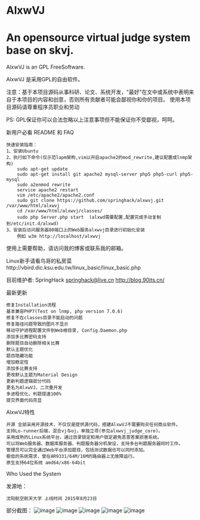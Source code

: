 # AlxwVJ
An opensource virtual judge system base on skvj.
======

AlxwVJ is an GPL FreeSoftware.

AlxwVJ 是采用GPL的自由软件。


注意：基于本项目源码从事科研、论文、系统开发，"最好"在文中或系统中表明来自于本项目的内容和创意，否则所有贡献者可能会鄙视你和你的项目。
使用本项目源码请尊重程序员职业和劳动

PS: GPL保证你可以合法忽略以上注意事项但不能保证你不受鄙视，呵呵。

新用户必看 README 和 FAQ

    快速安装指南：
    1、安装Ubuntu
    2、执行如下命令(仅示范lapm架构,vim以开启apache2的mod_rewrite,建议配置成lnmp架构)
        sudo apt-get update
        sudo apt-get install git apache2 mysql-server php5 php5-curl php5-mysql
        sudo a2enmod rewrite
        service apache2 restart
		vim /etc/apache2/apache2.conf
        sudo git clone https://github.com/springhack/alxwvj.git /var/www/html/alxwvj
        cd /var/www/html/alxwvj/classes/
		sudo php Server.php start  (alxwd需要配置,配置完成手动复制到/etc/init.d/alxwd)
    3、安装后访问服务器80端口上的Web服务alxwvj目录进行初始化安装
        例如 w3m http://localhost/alxwvj
        
使用上需要帮助，请访问我的博客或联系我的邮箱。

Linux新手请看鸟哥的私房菜http://vbird.dic.ksu.edu.tw/linux_basic/linux_basic.php

目前维护者:	SpringHack	springhack@live.cn	http://blog.90its.cn/

最新更新

    修复Installation流程
	基本兼容PHP7(Test on lnmp, php version 7.0.6)
    修复不在classes目录不能启动的问题
    修复路径问题导致的图片不显示
    移动守护进程配置文件到Web根目录, Config.Daemon.php
    添加多比赛密码支持
    删除题目自动删除相关比赛
    默认主题优化
    题目隐藏功能
    增加稳定性
    添加多比赛支持
    更改默认主题为Material Design
    更新判题逻辑部分代码
    更名为AlxwVJ，二次重开发
    多进程优化，判题提速100%
    提交界面代码亮显

AlxwVJ特性

    开源 全部采用开源技术，不仅仅是提供源代码，搭建AlxwVJ不需要购买任何商业软件。
    支持Lo-runner后端，混合vj与oj，单独立项(参见alxwvj_judge_core)。
    采用成熟的Linux系统平台，通过目录锁定和用户锁定避免恶意答案损害系统。
    可以将Web服务器、数据库服务器、判题服务器分机架设，支持多台判题服务器同时工作。
    管理员可以完全通过Web平台添加题目，包括测试数据也可以同时添加。
    极低的系统需求，曾在AR9331/64M/16M的路由器上无故障运行。
    原生支持64位系统 amd64/x86-64bit

Who Used the System

发源地：

    沈阳航空航天大学 上线时间 2015年8月23日

部分截图：
![image](http://blog.90its.cn/img/Index.png)
![image](http://blog.90its.cn/img/Login.png)
![image](http://blog.90its.cn/img/Rank.png)
![image](http://blog.90its.cn/img/Status.png)
![image](http://blog.90its.cn/img/Panel.png)
